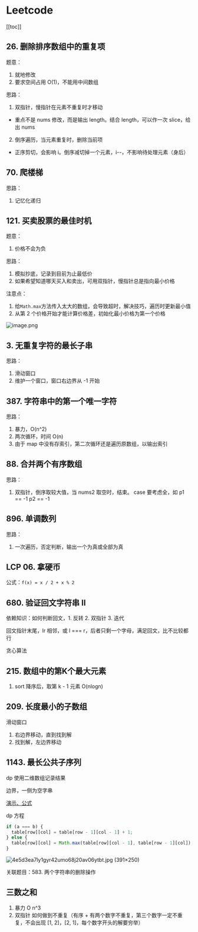 # Leetcode
[[toc]]

## 26. 删除排序数组中的重复项

题意：
1. 就地修改
2. 要求空间占用 O(1)，不能用中间数组

思路：
1. 双指针，慢指针在元素不重复时才移动
  - 重点不是 nums 修改，而是输出 length。结合 length，可以作一次 slice，给出 nums
2. 倒序遍历，当元素重复时，删除当前项
  - 正序剪切，会影响 i。倒序减切掉一个元素，i--，不影响待处理元素（身后）

## 70. 爬楼梯

思路：
1. 记忆化递归

## 121. 买卖股票的最佳时机

题意：
1. 价格不会为负

思路：
1. 模拟抄底，记录到目前为止最低价
1. 如果希望知道哪天买入和卖出，可用双指针，慢指针总是指向最小价格

注意点：
1. 给`Math.max`方法传入太大的数组，会导致超时，解决技巧，遍历时更新最小值
2. 从第 2 个价格开始才能计算价格差，初始化最小价格为第一个价格

![image.png](https://img.oaker.bid/?url=http://tva1.sinaimg.cn/large/4e5d3ea7ly1h5rzgs19a2j214i0cwk04.jpg)

## 3. 无重复字符的最长子串

思路：
1. 滑动窗口
2. 维护一个窗口，窗口右边界从 -1 开始

## 387. 字符串中的第一个唯一字符

思路：
1. 暴力，O(n^2)
2. 两次循环，时间 O(n)
3. 由于 map 中没有存索引，第二次循环还是遍历原数组，以输出索引

## 88. 合并两个有序数组

思路：
1. 双指针，倒序取较大值，当 nums2 取空时，结束。 case 要考虑全，如 p1 == -1 p2 == -1 

## 896. 单调数列

思路：
1. 一次遍历，否定判断，输出一个为真或全部为真

## LCP 06. 拿硬币

公式：`f(x) = x / 2 + x % 2`

## 680. 验证回文字符串 Ⅱ

依赖知识：如何判断回文，1. 反转 2. 双指针 3. 迭代

回文指针末尾，lr 相邻，或 l === r，后者只剩一个字母，满足回文，比不比较都行

贪心算法

## 215. 数组中的第K个最大元素

1. sort 降序后，取第 k - 1 元素 O(nlogn)

## 209. 长度最小的子数组

滑动窗口
1. 右边界移动，直到找到解
2. 找到解，左边界移动

## 1143. 最长公共子序列

dp 使用二维数组记录结果

边界，一侧为空字串

[演示、公式](https://alchemist-al.com/algorithms/longest-common-subsequence)

dp 方程
```js
if (a === b) {
  table[row][col] = table[row - 1][col - 1] + 1;
} else {
  table[row][col] = Math.max(table[row][col - 1], table[row - 1][col]);
}
```

![4e5d3ea7ly1gyr42umo68j20av06ytbt.jpg (391×250)](https://img.oaker.bid/?url=http://ww2.sinaimg.cn/large/4e5d3ea7ly1gyr42umo68j20av06ytbt.jpg)

关联题目：583. 两个字符串的删除操作

## 三数之和

1. 暴力 O n^3
2. 双指针 如何做到不重复（有序 + 有两个数字不重复，第三个数字一定不重复，不会出现 [1, 2]，[2, 1]，每个数字开头的解要穷举）

